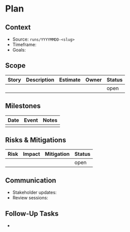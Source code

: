 # Plan <ID>

## Context
- Source: `runs/YYYYMMDD-<slug>`
- Timeframe: 
- Goals: 

## Scope
| Story | Description | Estimate | Owner | Status |
| --- | --- | --- | --- | --- |
|  |  |  |  | open |

## Milestones
| Date | Event | Notes |
| --- | --- | --- |
|  |  |  |

## Risks & Mitigations
| Risk | Impact | Mitigation | Status |
| --- | --- | --- | --- |
|  |  |  | open |

## Communication
- Stakeholder updates:
- Review sessions:

## Follow-Up Tasks
- 
